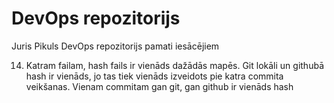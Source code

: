 # DevOps repozitorijs
Juris Pikuls DevOps repozitorijs pamati iesācējiem

14. Katram failam, hash fails ir vienāds dažādās mapēs.
Git lokāli un githubā hash ir vienāds, jo tas tiek vienāds izveidots pie katra commita veikšanas.
Vienam commitam gan git, gan github ir vienāds hash